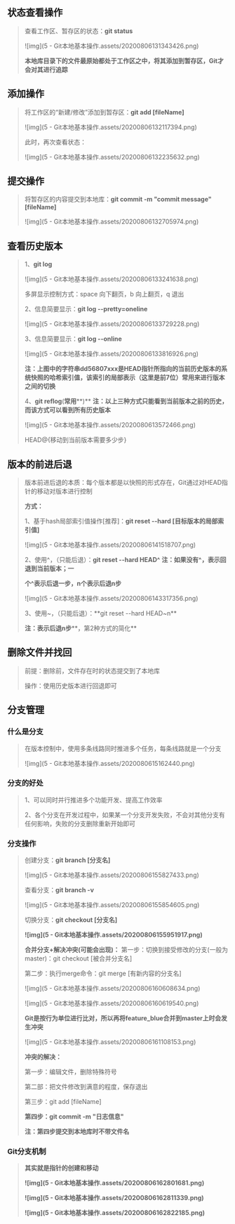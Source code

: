## 状态查看操作

> 查看工作区、暂存区的状态：**git status**
>
> ![img](5 - Git本地基本操作.assets/20200806131343426.png)![点击并拖拽以移动](data:image/gif;base64,R0lGODlhAQABAPABAP///wAAACH5BAEKAAAALAAAAAABAAEAAAICRAEAOw==)
>
> **本地库目录下的文件最原始都处于工作区之中，将其添加到暂存区，Git才会对其进行追踪**

##  

## 添加操作

> 将工作区的“新建/修改”添加到暂存区：**git add [fileName]**
>
> ![img](5 - Git本地基本操作.assets/20200806132117394.png)![点击并拖拽以移动](data:image/gif;base64,R0lGODlhAQABAPABAP///wAAACH5BAEKAAAALAAAAAABAAEAAAICRAEAOw==)
>
> 此时，再次查看状态：
>
> ![img](5 - Git本地基本操作.assets/20200806132235632.png)![点击并拖拽以移动](data:image/gif;base64,R0lGODlhAQABAPABAP///wAAACH5BAEKAAAALAAAAAABAAEAAAICRAEAOw==)

##  

## 提交操作

> 将暂存区的内容提交到本地库：**git commit -m "commit message" [fileName]**
>
> ![img](5 - Git本地基本操作.assets/20200806132705974.png)![点击并拖拽以移动](data:image/gif;base64,R0lGODlhAQABAPABAP///wAAACH5BAEKAAAALAAAAAABAAEAAAICRAEAOw==)

##  

## 查看历史版本

> 1、**git log**
>
> ![img](5 - Git本地基本操作.assets/20200806133241638.png)![点击并拖拽以移动](data:image/gif;base64,R0lGODlhAQABAPABAP///wAAACH5BAEKAAAALAAAAAABAAEAAAICRAEAOw==)
>
> 多屏显示控制方式：space 向下翻页，b 向上翻页，q 退出
>
> 2、信息简要显示：**git log --pretty=oneline**
>
> ![img](5 - Git本地基本操作.assets/20200806133729228.png)![点击并拖拽以移动](data:image/gif;base64,R0lGODlhAQABAPABAP///wAAACH5BAEKAAAALAAAAAABAAEAAAICRAEAOw==)
>
> 3、信息简要显示：**git log --online**
>
> ![img](5 - Git本地基本操作.assets/20200806133816926.png)![点击并拖拽以移动](data:image/gif;base64,R0lGODlhAQABAPABAP///wAAACH5BAEKAAAALAAAAAABAAEAAAICRAEAOw==)
>
> **注：上图中的字符串dd56807xxx是HEAD指针所指向的当前历史版本的系统快照的哈希索引值，该索引的局部表示（这里是前7位）常用来进行版本之间的切换**
>
> 4、**git reflog**(**常用****)**   **注：以上三种方式只能看到当前版本之前的历史，而该方式可以看到所有历史版本**
>
> ![img](5 - Git本地基本操作.assets/2020080613572466.png)![点击并拖拽以移动](data:image/gif;base64,R0lGODlhAQABAPABAP///wAAACH5BAEKAAAALAAAAAABAAEAAAICRAEAOw==)
>
> HEAD@{移动到当前版本需要多少步}



## 版本的前进后退

> 版本前进后退的本质：每个版本都是以快照的形式存在，Git通过对HEAD指针的移动对版本进行控制
>
> **方式：**
>
> 1、基于hash局部索引值操作[推荐]：**git reset --hard [目标版本的局部索引值]**
>
> ![img](5 - Git本地基本操作.assets/20200806141518707.png)![点击并拖拽以移动](data:image/gif;base64,R0lGODlhAQABAPABAP///wAAACH5BAEKAAAALAAAAAABAAEAAAICRAEAOw==)
>
> 2、使用^，（只能后退）：**git reset --hard HEAD^**
> **注：如果没有^，表示回退到当前版本；一**
>
> 
>
> **个^表示后退一步，n个表示后退n步**
>
> ![img](5 - Git本地基本操作.assets/20200806143317356.png)![点击并拖拽以移动](data:image/gif;base64,R0lGODlhAQABAPABAP///wAAACH5BAEKAAAALAAAAAABAAEAAAICRAEAOw==)
>
> 3、使用~，（只能后退）：**git reset --hard HEAD~n**
>
> **注：表示后退n步****，第2种方式的简化**



## **删除文件并找回**

> 前提：删除前，文件存在时的状态提交到了本地库
>
> 操作：使用历史版本进行回退即可



## 分支管理

### 什么是分支

> 在版本控制中，使用多条线路同时推进多个任务，每条线路就是一个分支
>
> ![img](5 - Git本地基本操作.assets/2020080615162440.png)![点击并拖拽以移动](data:image/gif;base64,R0lGODlhAQABAPABAP///wAAACH5BAEKAAAALAAAAAABAAEAAAICRAEAOw==)

### 分支的好处

> 1、可以同时并行推进多个功能开发、提高工作效率
>
> 2、各个分支在开发过程中，如果某一个分支开发失败，不会对其他分支有任何影响，失败的分支删除重新开始即可

### 分支操作

> 创建分支：**git branch [分支名]**
>
> ![img](5 - Git本地基本操作.assets/20200806155827433.png)![点击并拖拽以移动](data:image/gif;base64,R0lGODlhAQABAPABAP///wAAACH5BAEKAAAALAAAAAABAAEAAAICRAEAOw==)
>
> 查看分支：**git branch -v**
>
> ![img](5 - Git本地基本操作.assets/20200806155854605.png)![点击并拖拽以移动](data:image/gif;base64,R0lGODlhAQABAPABAP///wAAACH5BAEKAAAALAAAAAABAAEAAAICRAEAOw==)
>
> 切换分支：**git checkout [分支名]**
>
> **![img](5 - Git本地基本操作.assets/20200806155951917.png)![点击并拖拽以移动](data:image/gif;base64,R0lGODlhAQABAPABAP///wAAACH5BAEKAAAALAAAAAABAAEAAAICRAEAOw==)**
>
> **合并分支+解决冲突(可能会出现)：**
> 第一步：切换到接受修改的分支(一般为master)：git checkout [被合并分支名]
>
> 第二步：执行merge命令：git merge [有新内容的分支名]
>
> ![img](5 - Git本地基本操作.assets/20200806160608634.png)![点击并拖拽以移动](data:image/gif;base64,R0lGODlhAQABAPABAP///wAAACH5BAEKAAAALAAAAAABAAEAAAICRAEAOw==)
>
> ![img](5 - Git本地基本操作.assets/20200806160619540.png)![点击并拖拽以移动](data:image/gif;base64,R0lGODlhAQABAPABAP///wAAACH5BAEKAAAALAAAAAABAAEAAAICRAEAOw==)
>
> **Git是按行为单位进行比对，所以再将feature_blue合并到master上时会发生冲突**
>
> ![img](5 - Git本地基本操作.assets/20200806161108153.png)![点击并拖拽以移动](data:image/gif;base64,R0lGODlhAQABAPABAP///wAAACH5BAEKAAAALAAAAAABAAEAAAICRAEAOw==)
>
> **冲突的解决：**
>
> 第一步：编辑文件，删除特殊符号
>
> 第二部：把文件修改到满意的程度，保存退出
>
> 第三步：git add [fileName]
>
> **第四步：git commit -m "日志信息"** 
>
> **注：第四步提交到本地库时不带文件名**

### Git分支机制

> **其实就是指针的创建和移动**
>
> **![img](5 - Git本地基本操作.assets/20200806162801681.png)![点击并拖拽以移动](data:image/gif;base64,R0lGODlhAQABAPABAP///wAAACH5BAEKAAAALAAAAAABAAEAAAICRAEAOw==)**
>
> **![img](5 - Git本地基本操作.assets/20200806162811339.png)![点击并拖拽以移动](data:image/gif;base64,R0lGODlhAQABAPABAP///wAAACH5BAEKAAAALAAAAAABAAEAAAICRAEAOw==)**
>
> **![img](5 - Git本地基本操作.assets/20200806162822185.png)![点击并拖拽以移动](data:image/gif;base64,R0lGODlhAQABAPABAP///wAAACH5BAEKAAAALAAAAAABAAEAAAICRAEAOw==)**